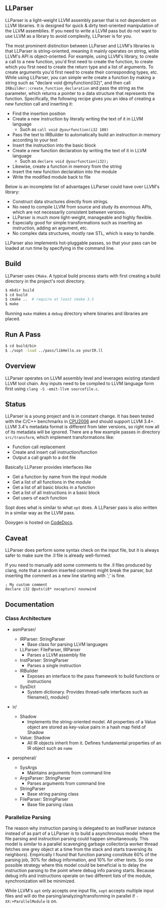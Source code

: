 ## LLParser

LLParser is a light-weight LLVM assembly parser that is not dependent on LLVM libraries. It is designed
for quick & dirty text-oriented manipulation of the LLVM assemblies. If you need to write a LLVM pass 
but do not want to use LLVM as a library to avoid complexity, LLParser is for you.

The most prominent distinction between LLParser and LLVM's libraries is that LLParser 
is string-oriented, meaning it mainly operates on string, while LLVM's API is
object-oriented. For example, using LLVM's library, to create a call to a new function, you'd 
first need to create the function, to create which you first need to create the return type 
and a list of arguments. To create arguments you'd first need to create their corresponding types, etc.
While using LLParser, you can simple write create a function by making a string such as 
"declare void @myfunction(i32)", and then call `IRBuilder::create_function_declaration` and pass 
the string as the parameter, which returns a pointer to a data structure that represents the function. 
Specifically, the following recipe gives you an idea of creating a new function call and inserting it:

- Find the insertion position
- Create a new instruction by literally writing the text of it in LLVM language
  - Such as `call void @yourfunction(i32 100)`
- Pass the text to IRBuilder to automatically build an instruction in memory according to your text
- Insert the instruction into the basic block
- Create a new function declaration by writing the text of it in LLVM language
  - Such as `declare void @yourfunction(i32);`
- Likewise, create a function in memory from the string
- Insert the new function declaration into the module
- Write the modified module back to file

Below is an incomplete list of advantages LLParser could have over LLVM's library:

- Construct data structures directly from strings.
- No need to compile LLVM from source and study its enormous APIs, which are not necessarily consistent between versions.
- LLParser is much more light-weight, manageable and highly flexible.
- Especially good for simple transformations such as inserting an instruction, adding an argument, etc.
- No complex data structures, mostly raw STL, which is easy to handle.

LLParser also implements hot-pluggable passes, so that your pass can be loaded at run time by specifying in the command line.

## Build

LLParser uses `CMake`. A typical build process starts with first creating a build directory in the project's root directory.

```bash
$ mkdir build
$ cd build
$ cmake ..  # require at least cmake 3.5
$ make
```

Running `make` makes a `debug` directory where binaries and libraries are placed. 

## Run A Pass

```bash
$ cd build/bin
$ ./sopt -load ../pass/libHello.so yourIR.ll
```

## Overview

LLParser operates on LLVM assembly level and leverages existing standard LLVM tool chain. Any inputs
need to be compiled to LLVM language form first using
`clang -S -emit-llvm sourcefile.c`.


## Status

LLParser is a young project and is in constant change.
It has been tested with the C/C++ benchmarks in [CPU2006](https://www.spec.org/cpu2006/) and should support LLVM 3.4+.
LLVM 3.4's metadata format is different from later versions,
so right now all of its metadata will be ignored.
There are a few example passes in directory `src/transform`, which implement transformations like:

- Function call replacement
- Create and insert call instruction/function
- Output a call graph to a dot file

Basically LLParser provides interfaces like 
- Get a function by name from the input module
- Get a list of all functions in the module
- Get a list of all basic blocks in a function
- Get a list of all instructions in a basic block
- Get users of each function

Sopt does what is similar to what `opt` does.
A LLParser pass is also written in a similar way as the LLVM pass.


Doxygen is hosted on [CodeDocs](https://codedocs.xyz/GentlyGuitar/LLParser/classes.html).


## Caveat

LLParser does perform some syntax check on the input file, but it is always safer to make 
sure the .ll file is already well-formed.

If you need to manually add some comments to the .ll files produced by clang, note that
a random inserted comment might break the parser, but inserting the comment as a new line
starting with ';' is fine.

```
; My custom comment
declare i32 @puts(i8* nocapture) nounwind
```

## Documentation

### Class Architecture

- asmParser/
    - IRParser: StringParser
      - Base class for parsing LLVM languages
    - LLParser: FileParser, IRParser
      - Parses a LLVM assembly file
    - InstParser: StringParser
      - Parses a single instruction
    - IRBuilder
      - Exposes an interface to the pass framework to build functions or instructions
    - SysDict
      - System dictionary. Provides thread-safe interfaces such as filename(), module()

- ir/
    - Shadow
      - Implements the string-oriented model. All properties of a Value object are stored
      as key-value pairs in a hash map field of Shadow
    - Value: Shadow
      - All IR objects inherit from it. Defines fundamental properties of an IR object
      such as `name`

- peropheral/
    - SysArgs
      - Maintains arguments from command line
    - ArgsParser: StringParser
      - Parses arguments from command line
    - StringParser
      - Base string parsing class
    - FileParser: StringParser
      - Base file parsing class


### Parallelize Parsing

The reason why instruction parsing is delegated to an InstParser instance instead of as part of a LLParser is
to build a asynchronous model where the file parsing and instruction parsing could happen simultaneously.
This model is similar to a parallel scavenging garbage collector(a worker thread fetches one grey object
at a time from the stack and starts traversing its neighbors).
Empirically I found that function parsing
constitute 60% of the parsing job, 30% for debug information, and 10% for other texts.
So one possible strategy where this model could be beneficial is to delay the instruction parsing to the point
where debug info parsing starts. Because debug info and instructions operate on two different lists of the
module, synchronization will be minimized.

While LLVM's `opt` only accepts one input file, `sopt` accepts multiple input files and will do the
parsing/analyzing/transforming in parallel if `-XX:+ParallelModule` is on.